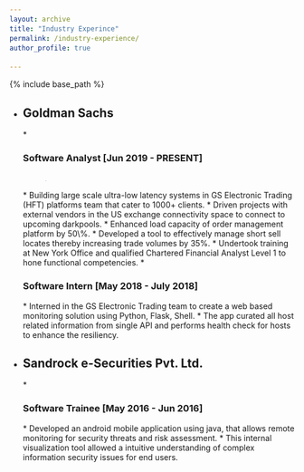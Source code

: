 ```yaml
---
layout: archive
title: "Industry Experince"
permalink: /industry-experience/
author_profile: true

---
```


{% include base_path %}

* <h2>Goldman Sachs</h2>
  * <h3>Software Analyst [Jun 2019 - PRESENT]</h3>
  <figure>
  <img src="/images/logogs.png" alt="flower" width="0.5" height="0.5">
  </figure>
    * Building large scale ultra-low latency systems in GS Electronic Trading (HFT) platforms team that cater to 1000+ clients.
    * Driven projects with external vendors in the US exchange connectivity space to connect to upcoming darkpools.
    * Enhanced load capacity of order management platform by 50\%.
    * Developed a tool to effectively manage short sell locates thereby increasing trade volumes by 35%.
    * Undertook training at New York Office and qualified Chartered Financial Analyst Level 1 to hone functional competencies.
  * <h3>Software Intern [May 2018 - July 2018]</h3>
    * Interned in the GS Electronic Trading team to create a web based monitoring solution using Python, Flask, Shell.
    * The app curated all host related information from single API and performs health check for hosts to enhance the resiliency.

* <h2>Sandrock e-Securities Pvt. Ltd.</h2>
  * <h3>Software Trainee [May 2016 - Jun 2016]</h3>
    * Developed an android mobile application using java, that allows remote monitoring for security threats and risk assessment.
    * This internal visualization tool allowed a intuitive understanding of complex information security issues for end users.
